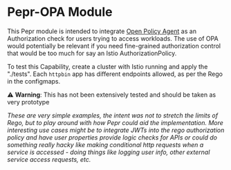 # Pepr-OPA Module

This Pepr module is intended to integrate [Open Policy Agent](https://www.openpolicyagent.org/docs/latest/) as an Authorization check for users trying to access workloads. The use of OPA would potentially be relevant if you need fine-grained authorization control that would be too much for say an Istio AuthorizationPolicy.

To test this Capability, create a cluster with Istio running and apply the "./tests". Each `httpbin` app has different endpoints allowed, as per the Rego in the configmaps.

⚠️ **Warning**: This has not been extensively tested and should be taken as very prototype

*These are very simple examples, the intent was not to stretch the limits of Rego, but to play around with how Pepr could aid the implementation. More interesting use cases might be to integrate JWTs into the rego authorization policy and have user properties provide logic checks for APIs or could do something really hacky like making conditional http requests when a service is accessed - doing things like logging user info, other external service access requests, etc.*
